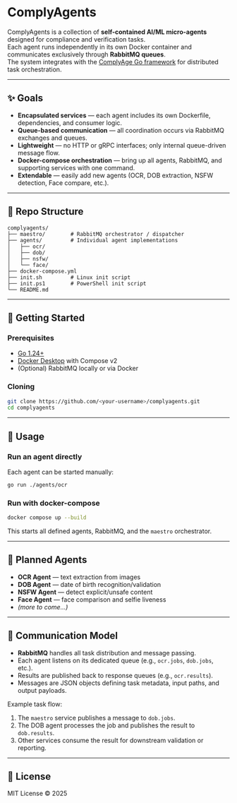 # ComplyAgents

ComplyAgents is a collection of **self-contained AI/ML micro-agents** designed for compliance and verification tasks.  
Each agent runs independently in its own Docker container and communicates exclusively through **RabbitMQ queues**.  
The system integrates with the [ComplyAge Go framework](https://github.com/ralphferrara/aria) for distributed task orchestration.

---

## ✨ Goals
- **Encapsulated services** — each agent includes its own Dockerfile, dependencies, and consumer logic.  
- **Queue-based communication** — all coordination occurs via RabbitMQ exchanges and queues.  
- **Lightweight** — no HTTP or gRPC interfaces; only internal queue-driven message flow.  
- **Docker-compose orchestration** — bring up all agents, RabbitMQ, and supporting services with one command.  
- **Extendable** — easily add new agents (OCR, DOB extraction, NSFW detection, Face compare, etc.).

---

## 📂 Repo Structure
```
complyagents/
├── maestro/        # RabbitMQ orchestrator / dispatcher
├── agents/         # Individual agent implementations
│   ├── ocr/
│   ├── dob/
│   ├── nsfw/
│   └── face/
├── docker-compose.yml
├── init.sh         # Linux init script
├── init.ps1        # PowerShell init script
└── README.md
```

---

## 🚀 Getting Started

### Prerequisites
- [Go 1.24+](https://go.dev/)
- [Docker Desktop](https://www.docker.com/products/docker-desktop) with Compose v2
- (Optional) RabbitMQ locally or via Docker

### Cloning
```bash
git clone https://github.com/<your-username>/complyagents.git
cd complyagents
```

---

## 🔧 Usage

### Run an agent directly
Each agent can be started manually:
```bash
go run ./agents/ocr
```

### Run with docker-compose
```bash
docker compose up --build
```

This starts all defined agents, RabbitMQ, and the `maestro` orchestrator.

---

## 🧩 Planned Agents
- **OCR Agent** — text extraction from images  
- **DOB Agent** — date of birth recognition/validation  
- **NSFW Agent** — detect explicit/unsafe content  
- **Face Agent** — face comparison and selfie liveness  
- *(more to come…)*

---

## 🧠 Communication Model
- **RabbitMQ** handles all task distribution and message passing.  
- Each agent listens on its dedicated queue (e.g., `ocr.jobs`, `dob.jobs`, etc.).  
- Results are published back to response queues (e.g., `ocr.results`).  
- Messages are JSON objects defining task metadata, input paths, and output payloads.  

Example task flow:
1. The `maestro` service publishes a message to `dob.jobs`.
2. The DOB agent processes the job and publishes the result to `dob.results`.
3. Other services consume the result for downstream validation or reporting.

---

## 📜 License
MIT License © 2025
